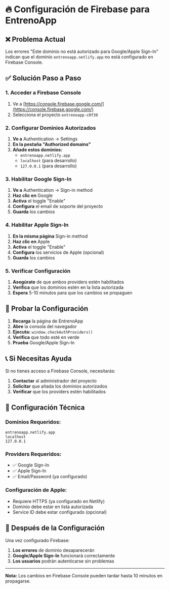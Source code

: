 # 🔥 Configuración de Firebase para EntrenoApp

## ❌ **Problema Actual**
Los errores "Este dominio no está autorizado para Google/Apple Sign-In" indican que el dominio `entrenoapp.netlify.app` no está configurado en Firebase Console.

## ✅ **Solución Paso a Paso**

### **1. Acceder a Firebase Console**
1. Ve a [https://console.firebase.google.com/](https://console.firebase.google.com/)
2. Selecciona el proyecto `entrenoapp-c0f30`

### **2. Configurar Dominios Autorizados**
1. **Ve a** Authentication → Settings
2. **En la pestaña "Authorized domains"**
3. **Añade estos dominios:**
   - `entrenoapp.netlify.app`
   - `localhost` (para desarrollo)
   - `127.0.0.1` (para desarrollo)

### **3. Habilitar Google Sign-In**
1. **Ve a** Authentication → Sign-in method
2. **Haz clic en** Google
3. **Activa** el toggle "Enable"
4. **Configura** el email de soporte del proyecto
5. **Guarda** los cambios

### **4. Habilitar Apple Sign-In**
1. **En la misma página** Sign-in method
2. **Haz clic en** Apple
3. **Activa** el toggle "Enable"
4. **Configura** los servicios de Apple (opcional)
5. **Guarda** los cambios

### **5. Verificar Configuración**
1. **Asegúrate** de que ambos providers estén habilitados
2. **Verifica** que los dominios estén en la lista autorizada
3. **Espera** 5-10 minutos para que los cambios se propaguen

## 🧪 **Probar la Configuración**

1. **Recarga** la página de EntrenoApp
2. **Abre** la consola del navegador
3. **Ejecuta:** `window.checkAuthProviders()`
4. **Verifica** que todo esté en verde
5. **Prueba** Google/Apple Sign-In

## 📞 **Si Necesitas Ayuda**

Si no tienes acceso a Firebase Console, necesitarás:
1. **Contactar** al administrador del proyecto
2. **Solicitar** que añada los dominios autorizados
3. **Verificar** que los providers estén habilitados

## 🔧 **Configuración Técnica**

### **Dominios Requeridos:**
```
entrenoapp.netlify.app
localhost
127.0.0.1
```

### **Providers Requeridos:**
- ✅ Google Sign-In
- ✅ Apple Sign-In
- ✅ Email/Password (ya configurado)

### **Configuración de Apple:**
- Requiere HTTPS (ya configurado en Netlify)
- Dominio debe estar en lista autorizada
- Service ID debe estar configurado (opcional)

## 🚀 **Después de la Configuración**

Una vez configurado Firebase:
1. **Los errores** de dominio desaparecerán
2. **Google/Apple Sign-In** funcionará correctamente
3. **Los usuarios** podrán autenticarse sin problemas

---

**Nota:** Los cambios en Firebase Console pueden tardar hasta 10 minutos en propagarse.
